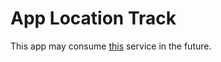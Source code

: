 # App Location Track

This app may consume [this](https://github.com/jplumi/mobile-location-track) service in the future.
